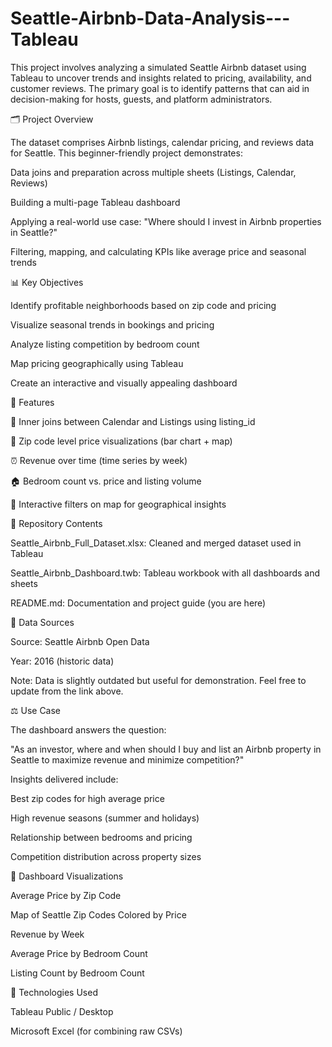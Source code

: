 # Seattle-Airbnb-Data-Analysis---Tableau
This project involves analyzing a simulated Seattle Airbnb dataset using Tableau to uncover trends and insights related to pricing, availability, and customer reviews. The primary goal is to identify patterns that can aid in decision-making for hosts, guests, and platform administrators.

🗂 Project Overview

The dataset comprises Airbnb listings, calendar pricing, and reviews data for Seattle. This beginner-friendly project demonstrates:

Data joins and preparation across multiple sheets (Listings, Calendar, Reviews)

Building a multi-page Tableau dashboard

Applying a real-world use case: "Where should I invest in Airbnb properties in Seattle?"

Filtering, mapping, and calculating KPIs like average price and seasonal trends

📊 Key Objectives

Identify profitable neighborhoods based on zip code and pricing

Visualize seasonal trends in bookings and pricing

Analyze listing competition by bedroom count

Map pricing geographically using Tableau

Create an interactive and visually appealing dashboard

🚀 Features

🔄 Inner joins between Calendar and Listings using listing_id

🌆 Zip code level price visualizations (bar chart + map)

⏰ Revenue over time (time series by week)

🏠 Bedroom count vs. price and listing volume

🔣 Interactive filters on map for geographical insights

📂 Repository Contents

Seattle_Airbnb_Full_Dataset.xlsx: Cleaned and merged dataset used in Tableau

Seattle_Airbnb_Dashboard.twb: Tableau workbook with all dashboards and sheets

README.md: Documentation and project guide (you are here)

📅 Data Sources

Source: Seattle Airbnb Open Data

Year: 2016 (historic data)

Note: Data is slightly outdated but useful for demonstration. Feel free to update from the link above.

⚖️ Use Case

The dashboard answers the question:

"As an investor, where and when should I buy and list an Airbnb property in Seattle to maximize revenue and minimize competition?"

Insights delivered include:

Best zip codes for high average price

High revenue seasons (summer and holidays)

Relationship between bedrooms and pricing

Competition distribution across property sizes

📆 Dashboard Visualizations

Average Price by Zip Code

Map of Seattle Zip Codes Colored by Price

Revenue by Week

Average Price by Bedroom Count

Listing Count by Bedroom Count

💼 Technologies Used

Tableau Public / Desktop

Microsoft Excel (for combining raw CSVs)
